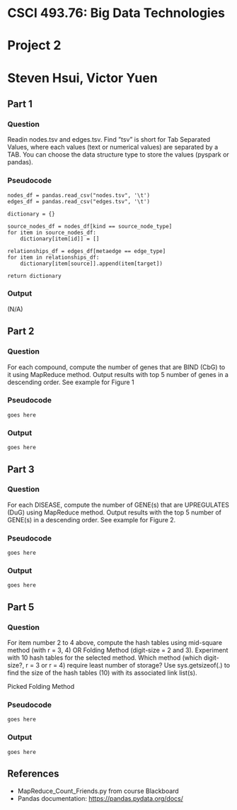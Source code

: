 # CSCI 493.76: Big Data Technologies
# Project 2
# Steven Hsui, Victor Yuen

## Part 1

### Question

Readin nodes.tsv and edges.tsv. Find ”tsv” is short for Tab Separated Values, where each values (text or numerical values) are separated by a TAB. You can choose the data structure type to store the values (pyspark or pandas).

### Pseudocode

```
nodes_df = pandas.read_csv("nodes.tsv", '\t')
edges_df = pandas.read_csv("edges.tsv", '\t')

dictionary = {}

source_nodes_df = nodes_df[kind == source_node_type]
for item in source_nodes_df:
    dictionary[item[id]] = []

relationships_df = edges_df[metaedge == edge_type]
for item in relationships_df:
    dictionary[item[source]].append(item[target])

return dictionary
```

### Output

(N/A)

## Part 2

### Question

For each compound, compute the number of genes that are BIND (CbG) to it using MapReduce method. Output results with top 5 number of genes in a descending order. See example for Figure 1

### Pseudocode

```
goes here
```

### Output

```
goes here
```

## Part 3

### Question

For each DISEASE, compute the number of GENE(s) that are UPREGULATES (DuG) using MapReduce method. Output results with the top 5 number of GENE(s) in a descending order. See example for Figure 2.

### Pseudocode

```
goes here
```

### Output

```
goes here
```

## Part 5

### Question

For item number 2 to 4 above, compute the hash tables using mid-square method (with r = 3, 4) OR Folding Method (digit-size = 2 and 3). Experiment with 10 hash tables for the selected method. Which method (which digit-size?, r = 3 or r = 4) require least number of storage? Use sys.getsizeof(.) to find the size of the hash tables (10) with its associated link list(s).

Picked Folding Method

### Pseudocode

```
goes here
```

### Output

```
goes here
```

## References
- MapReduce_Count_Friends.py from course Blackboard
- Pandas documentation: https://pandas.pydata.org/docs/